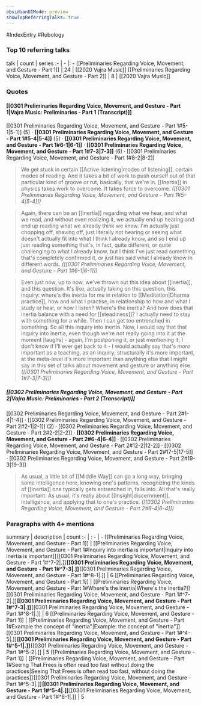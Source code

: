 ```yaml
---
obsidianUIMode: preview
showTopReferringTalks: true
---
```

#IndexEntry #Robology

### Top 10 referring talks
talk | count | series
:- | - |: -
[[Preliminaries Regarding Voice, Movement, and Gesture - Part 1]] | 24 | [[2020 Vajra Music]]
[[Preliminaries Regarding Voice, Movement, and Gesture - Part 2]] | 8 | [[2020 Vajra Music]]

### Quotes
#### [[0301 Preliminaries Regarding Voice, Movement, and Gesture - Part 1|Vajra Music: Preliminaries - Part 1 (Transcript)]]
<span class="counts">[[0301 Preliminaries Regarding Voice, Movement, and Gesture - Part 1#5-1|5-1]] (5) · **[[0301 Preliminaries Regarding Voice, Movement, and Gesture - Part 1#5-4|5-4]]** (5) · **[[0301 Preliminaries Regarding Voice, Movement, and Gesture - Part 1#6-1|6-1]]** · **[[0301 Preliminaries Regarding Voice, Movement, and Gesture - Part 1#7-3|7-3]]** (6) · [[0301 Preliminaries Regarding Voice, Movement, and Gesture - Part 1#8-2|8-2]]</span>

> We get stuck in certain [[Active listening|modes of listening]], certain modes of reading. And it takes a bit of work to push ourself out of that particular kind of groove or rut, basically, that we're in. [[Inertia]] in physics takes work to overcome. It takes force to overcome. _([[0301 Preliminaries Regarding Voice, Movement, and Gesture - Part 1#5-4|5-4]])_

> Again, there can be an [[inertia]] regarding what we hear, and what we read, and without even realizing it, we actually end up hearing and end up reading what we already think we know. I'm actually just chopping off, shaving off, just literally not hearing or seeing what doesn't actually fit into what I think I already know, and so I end up just reading something that's, in fact, quite different, or quite challenging to what I already know, but I think I've just read something that's completely confirmed it, or just has said what I already know in different words. _([[0301 Preliminaries Regarding Voice, Movement, and Gesture - Part 1#6-1|6-1]])_

> Even just now, up to now, we've thrown out this idea about [[inertia]], and this question. It's like, actually taking on this question, this inquiry: where's the inertia for me in relation to [[Meditation|Dharma practice]], how and what I practise, in relationship to how and what I study or hear, or how I listen? Where's the inertia? And how does that inertia balance with a need for [[steadiness]]? I actually need to stay with something for a while. Then I can get too entrenched in something. So all this inquiry into inertia. Now, I would say that that inquiry into inertia, even though we're not really going into it at the moment [laughs] - again, I'm postponing it, or just mentioning it; I don't know if I'll ever get back to it - I would actually say that's _more_ important as a teaching, as an inquiry, structurally it's more important, at the meta-level it's more important than anything else that I might say in this set of talks about movement and gesture or anything else. _([[0301 Preliminaries Regarding Voice, Movement, and Gesture - Part 1#7-3|7-3]])_

##### [[0302 Preliminaries Regarding Voice, Movement, and Gesture - Part 2|Vajra Music: Preliminaries - Part 2 (Transcript)]]
<span class="counts">[[0302 Preliminaries Regarding Voice, Movement, and Gesture - Part 2#1-4|1-4]] · [[0302 Preliminaries Regarding Voice, Movement, and Gesture - Part 2#2-1|2-1]] (2) · [[0302 Preliminaries Regarding Voice, Movement, and Gesture - Part 2#2-2|2-2]] · **[[0302 Preliminaries Regarding Voice, Movement, and Gesture - Part 2#6-4|6-4]]** · [[0302 Preliminaries Regarding Voice, Movement, and Gesture - Part 2#12-2|12-2]] · [[0302 Preliminaries Regarding Voice, Movement, and Gesture - Part 2#17-5|17-5]] · [[0302 Preliminaries Regarding Voice, Movement, and Gesture - Part 2#19-3|19-3]]</span>

> As usual, a little bit of [[Middle Way]] can go a long way, bringing some intelligence here, knowing one's patterns, recognizing the kinds of [[inertia]] one typically gets entrenched in, falls into. All that's really important. As usual, it's really about [[Insight|discernment]], intelligence, and applying that to one's practice. _([[0302 Preliminaries Regarding Voice, Movement, and Gesture - Part 2#6-4|6-4]])_



### Paragraphs with 4+ mentions
summary | description | count
:- | : - | -
[[Preliminaries Regarding Voice, Movement, and Gesture - Part 1]] | [[Preliminaries Regarding Voice, Movement, and Gesture - Part 1#Inquiry into inertia is important\|Inquiry into inertia is important]] [[0301 Preliminaries Regarding Voice, Movement, and Gesture - Part 1#^7-2\|.]] **[[0301 Preliminaries Regarding Voice, Movement, and Gesture - Part 1#^7-3\|.]]** [[0301 Preliminaries Regarding Voice, Movement, and Gesture - Part 1#^8-1\|.]] | 6
[[Preliminaries Regarding Voice, Movement, and Gesture - Part 1]] | [[Preliminaries Regarding Voice, Movement, and Gesture - Part 1#Where's the inertia\|Where's the inertia?]] [[0301 Preliminaries Regarding Voice, Movement, and Gesture - Part 1#^7-2\|.]] **[[0301 Preliminaries Regarding Voice, Movement, and Gesture - Part 1#^7-3\|.]]** [[0301 Preliminaries Regarding Voice, Movement, and Gesture - Part 1#^8-1\|.]] | 6
[[Preliminaries Regarding Voice, Movement, and Gesture - Part 1]] | [[Preliminaries Regarding Voice, Movement, and Gesture - Part 1#Example the concept of "inertia"\|Example: the concept of "inertia"]] [[0301 Preliminaries Regarding Voice, Movement, and Gesture - Part 1#^4-5\|.]] **[[0301 Preliminaries Regarding Voice, Movement, and Gesture - Part 1#^5-1\|.]]** [[0301 Preliminaries Regarding Voice, Movement, and Gesture - Part 1#^5-2\|.]] | 5
[[Preliminaries Regarding Voice, Movement, and Gesture - Part 1]] | [[Preliminaries Regarding Voice, Movement, and Gesture - Part 1#Seeing That Frees is often read too fast without doing the practices\|Seeing That Frees is often read too fast, without doing the practices]] [[0301 Preliminaries Regarding Voice, Movement, and Gesture - Part 1#^5-3\|.]] **[[0301 Preliminaries Regarding Voice, Movement, and Gesture - Part 1#^5-4\|.]]** [[0301 Preliminaries Regarding Voice, Movement, and Gesture - Part 1#^6-1\|.]] | 5

